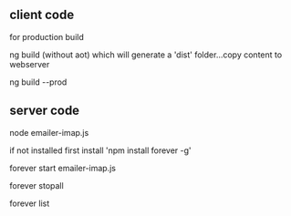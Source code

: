 client code
-----------

for production build

ng build (without aot) which will generate a 'dist' folder...copy content to webserver

ng build --prod 



server code
-------------


node emailer-imap.js

if not installed first install 'npm install forever -g'


forever start emailer-imap.js

forever stopall

forever list